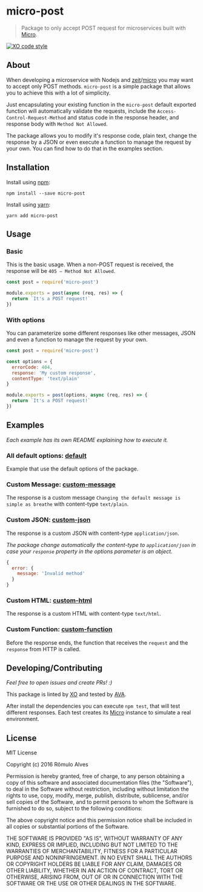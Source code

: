 # micro-post

> Package to only accept POST request for microservices built with [Micro](https://github.com/zeit/micro).

[![XO code style](https://img.shields.io/badge/code_style-XO-5ed9c7.svg)](https://github.com/sindresorhus/xo)

## About

When developing a microservice with Nodejs and [zeit](https://github.com/zeit)/[micro](https://github.com/zeit/micro) you may want to accept only POST methods.
`micro-post` is a simple package that allows you to achieve this with a lot of simplicity.

Just encapsulating your existing function in the `micro-post` default exported function will automatically validate the requests, include the `Access-Control-Request-Method` and status code in the response header, and response body with `Method Not Allowed`.

The package allows you to modify it's response code, plain text, change the response by a JSON or even execute a function to manage the request by your own. You can find how to do that in the examples section.


## Installation

Install using [npm](https://www.npmjs.com/):
```
npm install --save micro-post
```

Install using [yarn](https://yarnpkg.com/en/):
```
yarn add micro-post
```

## Usage

### Basic

This is the basic usage. When a non-POST request is received, the response will be `405 – Method Not Allowed`.

```js
const post = require('micro-post')

module.exports = post(async (req, res) => {
  return `It's a POST request!`
})
```

### With options

You can parameterize some different responses like other messages, JSON and even a function to manage the request by your own.

```js
const post = require('micro-post')

const options = {
  errorCode: 404,
  response: 'My custom response',
  contentType: 'text/plain'
}

module.exports = post(options, async (req, res) => {
  return `It's a POST request!`
})
```

## Examples

*Each example has its own README explaining how to execute it.*

### All default options: <a href="./example/default">default</a>

Example that use the default options of the package.

### Custom Message: <a href="./examples/custom-message">custom-message</a>

The response is a custom message `Changing the default message is simple as breathe` with content-type `text/plain`.


### Custom JSON: <a href="./example/custom-json">custom-json</a>

The response is a custom JSON  with content-type `application/json`.

*The package change automatically the content-type to `application/json` in case your `response` property in the options parameter is an object.*

```js
{
  error: {
    message: 'Invalid method'
  }
}
```

### Custom HTML: <a href="./example/custom-html">custom-html</a>

The response is a custom HTML  with content-type `text/html`.


### Custom Function: <a href="./example/custom-function">custom-function</a>

Before the response ends, the function that receives the `request` and the `response` from HTTP is called.

## Developing/Contributing

*Feel free to open issues and create PRs! :)*

This package is linted by [XO](https://github.com/sindresorhus/xo) and tested by [AVA](https://github.com/avajs/ava).

After install the dependencies you can execute `npm test`, that will test different responses. Each test creates its [Micro](https://github.com/zeit/micro) instance to simulate a real environment.


## License

MIT License

Copyright (c) 2016 Rômulo Alves

Permission is hereby granted, free of charge, to any person obtaining a copy
of this software and associated documentation files (the "Software"), to deal
in the Software without restriction, including without limitation the rights
to use, copy, modify, merge, publish, distribute, sublicense, and/or sell
copies of the Software, and to permit persons to whom the Software is
furnished to do so, subject to the following conditions:

The above copyright notice and this permission notice shall be included in all
copies or substantial portions of the Software.

THE SOFTWARE IS PROVIDED "AS IS", WITHOUT WARRANTY OF ANY KIND, EXPRESS OR
IMPLIED, INCLUDING BUT NOT LIMITED TO THE WARRANTIES OF MERCHANTABILITY,
FITNESS FOR A PARTICULAR PURPOSE AND NONINFRINGEMENT. IN NO EVENT SHALL THE
AUTHORS OR COPYRIGHT HOLDERS BE LIABLE FOR ANY CLAIM, DAMAGES OR OTHER
LIABILITY, WHETHER IN AN ACTION OF CONTRACT, TORT OR OTHERWISE, ARISING FROM,
OUT OF OR IN CONNECTION WITH THE SOFTWARE OR THE USE OR OTHER DEALINGS IN THE
SOFTWARE.
